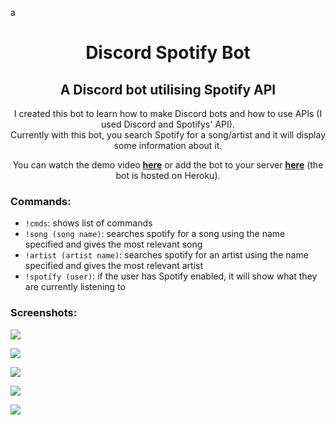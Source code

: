 a<h1 align=center>Discord Spotify Bot</h1>

<h2 align=center>A Discord bot utilising Spotify API</h2>

<div align=center>
I created this bot to learn how to make Discord bots and how to use APIs (I used Discord and Spotifys' API). </div>
<div align=center>
Currently with this bot, you search Spotify for a song/artist and it will display some information about it. 
 
You can watch the demo video [**here**](https://youtu.be/rlVV-3SfUdc) or add the bot to your server [**here**](https://discord.com/api/oauth2/authorize?client_id=990217860611711046&permissions=2048&scope=bot) (the bot is hosted on Heroku).
</div>

<h3 align=left>Commands:</h3>

- <code>!cmds</code>: shows list of commands
- <code>!song (song name)</code>: searches spotify for a song using the name specified and gives the most relevant song
- <code>!artist (artist name)</code>: searches spotify for an artist using the name specified and gives the most relevant artist
- <code>!spotify (user)</code>: if the user has Spotify enabled, it will show what they are currently listening to

<h3 align=left>Screenshots:</h3>

<a href="#"><img src="https://i.imgur.com/XVDncXi.png"></a>

<a href="#"><img src="https://i.imgur.com/7MMhnLh.png"></a>

<a href="#"><img src="https://i.imgur.com/3WfgWHx.png"></a>

<a href="#"><img src="https://i.imgur.com/9HOtCQu.png"></a>

<a href="#"><img src="https://i.imgur.com/HfAMbdx.png"></a>
